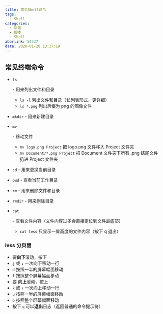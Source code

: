 ```yaml
---
title: 常见Shell命令
tags:
  - Shell
categories:
  - 后端
  - 脚本
  - Shell
abbrlink: 54337
date: 2020-01-20 13:37:19
---
```


## 常见终端命令

- ```
  ls
  ```

  \- 用来列出文件和目录

  - `ls -l` 列出文件和目录（长列表形式，更详细）
  - `ls *.png` 列出后缀为 png 的图像文件

- `mkdir` - 用来新建目录

- ```
  mv
  ```

  \- 移动文件

  - `mv logo.png Project` 把 logo.png 文件移入 Project 文件夹
  - `mv Document/*.png Project` 把 Document 文件夹下所有 .png 结尾文件扔进 Project 文件夹

- `cd` - 用来更换当前目录

- `pwd` - 查看当前工作目录

- `rm` - 用来删除文件和目录

- `rmdir` - 用来删除目录

- ```
  cat
  ```

  \- 查看文件内容（文件内容过多会直接定位到文件最底部）

  - `cat less` 只显示一屏高度的文件内容（按下 q 退出）

### less 分页器

- 要**向下**滚动，按下
- `j` 或 `↓` 一次向下移动一行
- `d` 按照一半的屏幕幅面移动
- `f` 按照整个屏幕幅面移动
- 要 **向上**滚动，按上
- `k` 或 `↑` 一次向上移动一行
- `u` 按照一半的屏幕幅面移动
- `b` 按照整个屏幕幅面移动
- 按下 `q` 可以**退出**日志（返回普通的命令提示符）
